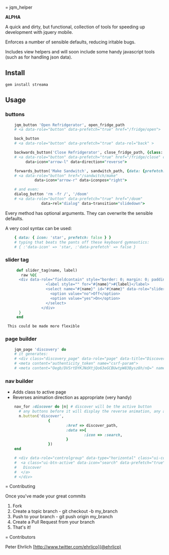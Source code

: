 = jqm_helper

**ALPHA**

A quick and dirty, but functional, collection of tools for speeding up development with jquery mobile.

Enforces a number of sensible defaults, reducing iritable bugs.

Includes view helpers and will soon include some handy javascript tools (such as for handling json data).


## Install

    gem install streama


## Usage

### buttons

```ruby
    jqm_button 'Open Refridgerator', open_fridge_path
    # <a data-role="button" data-prefetch="true" href="/fridge/open">

    back_button
    # <a data-role="button" data-prefetch="true" data-rel="back" >

    backwards_button('Close Refridgerator', close_fridge_path, {class: 'sears'})
    # <a data-role="button" data-prefetch="true" href="/fridge/close" class="sears"
         data-icon="arrow-l" data-direction="reverse">

    forwards_button('Make Sandwitch', sandwitch_path, {data: {prefetch: false} })
    # <a data-role="button" href="/sandwitch/make"
             data-icon="arrow-r" data-iconpos="right">

    # and even:
    dialog_button 'rm -fr /', '/doom'
    # <a data-role="button" data-prefetch="true" href="/doom"
                data-rel="dialog" data-transition="slidedown">
```

Every method has optional arguments.  They can overwrite the sensible defaults.

A very cool syntax can be used:

```ruby
    { data: { icon: 'star', prefetch: false } }
    # typing that beats the pants off these keyboard gymnastics:
    # { :'data-icon' => 'star, :'data-prefetch' => false }
```

### slider tag

```ruby
     def slider_tag(name, label)
       raw %Q{
      <div data-role="fieldcontain" style="border: 0; margin: 0; padding: 1em 0 0 0;">
                  <label style="" for="#{name}">#{label}</label>
                  <select name="#{name}" id="#{name}" data-role="slider">
                    <option value="no">Off</option>
                    <option value="yes">On</option>
                  </select>
                </div>
      }
     end
```

     This could be made more flexible

### page builder

```ruby
    jqm_page 'discovery' do
    # it generates:
    # <div class="discovery_page" data-role="page" data-title="Discovery" id="discovery_page">
    # <meta content="authenticity_token" name="csrf-param">
    # <meta content="Oegb/DVSrtDYKJNdXtjQo63eGCBUwtpW83Bysz8h/nQ=" name="csrf-token">
```


### nav builder

 - Adds class to active page
 - Reverses animation direction as appropriate (very handy)

```ruby
    nav_for :discover do |n| # discover will be the active button
      # any buttons before it will display the reverse animation, any after will be forwards
      n.button('discover',
                   {
                           :href => discover_path,
                           :data =>{
                                   :icon => :search,
                           }
                   })
    end

    # <div data-role="controlgroup" data-type="horizontal" class="ui-corner-all ui-controlgroup ui-controlgroup-horizontal">
    #  <a class="ui-btn-active" data-icon="search" data-prefetch="true" data-role="button" href="/discover">
    #   Discover
    #  </a>
    # </div>
```


= Contributing


Once you've made your great commits

1. Fork
1. Create a topic branch - git checkout -b my_branch
1. Push to your branch - git push origin my_branch
1. Create a Pull Request from your branch
1. That's it!



= Contributors

Peter Ehrlich [http://www.twitter.com/ehrlicp](@ehrlicp)


